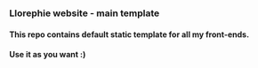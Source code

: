 ### Llorephie website - main template
#### This repo contains default static template for all my front-ends.
#### Use it as you want :)
